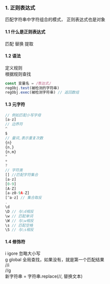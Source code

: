 ### 1. 正则表达式  
匹配字符串中字符组合的模式， 正则表达式也是对象  
#### 1.1 什么是正则表达式  
匹配 替换  提取  
#### 1.2 语法  
定义规则  
根据规则查找  
```js
const 变量名 = /表达式/  
regObj.test(被检测的字符串)
regObj.exec(被检测字符串) // 返回数组
```
#### 1.3 元字符  
```js
// 例如匹配小写字母
[a-z]
// 边界符
^
$
// 量词,表示重复次数
{n}
{n,}
{n,m}
*
+
?
// 字符类
[] //匹配字符集合
[a-z]
[0-9]
[A-Z]
[a-z0-9A-Z]
[^a-z] // 集合取反
.
\d
\D // 与\d相反
\w // 匹配单词
\W // 与\w相反
\s // 匹配空格
\S // 与\s相反
```

#### 1.4 修饰符  
i igore  忽略大小写  
g global 全局查找，如果没有，就是第一个匹配结果  
//i  
//g  
新字符串 = 字符串.replace(//, 替换文本)